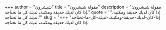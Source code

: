 +++
author = "شيشرون"
title = "مقولة شيشرون"
description = "مقولة شيشرون: إذا كان لديك حديقة ومكتبة، لديك كل ما تحتاجه."
quote = '''إذا كان لديك حديقة ومكتبة، لديك كل ما تحتاجه.'''
slug = "إذا-كان-لديك-حديقة-ومكتبة،-لديك-كل-ما-تحتاجه"
+++
إذا كان لديك حديقة ومكتبة، لديك كل ما تحتاجه.
